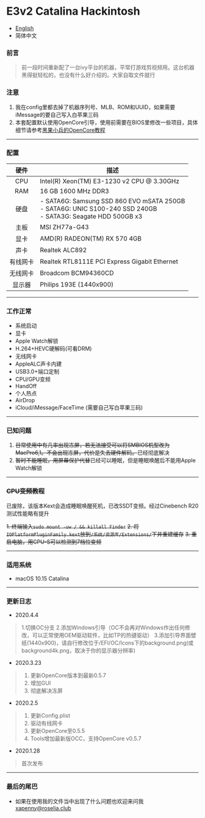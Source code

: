 

# E3v2 Catalina Hackintosh

- [English](https://github.com/xapenny/E3v2-Catalina-Hackintosh-setup/blob/master/README_EN.md)
- 简体中文

### 前言

> 前一段时间重新配了一台ivy平台的机器，平常打游戏剪视频用。这台机器黑得挺轻松的，也没有什么好介绍的。大家自取文件就行

### 注意

1. 我在config里都去掉了机器序列号、MLB、ROM和UUID，如果需要iMessage的要自己写入白苹果三码
2. 本套配置默认使用OpenCore引导，使用前需要在BIOS里修改一些项目，具体细节请参考[黑果小兵的OpenCore教程](https://blog.daliansky.net/OpenCore-BootLoader.html)

---

### 配置

|   硬件   | 描述                                                         |
| :------: | ------------------------------------------------------------ |
|   CPU    | Intel(R) Xeon(TM) E3-1230 v2 CPU @ 3.30GHz                   |
|   RAM    | 16 GB 1600 MHz DDR3                                          |
|   硬盘   | - SATA6G: Samsung SSD 860 EVO mSATA 250GB <br/>- SATA6G: UNIC S100-240 SSD 240GB<br/>- SATA3G: Seagate HDD 500GB x3 |
|   主板   | MSI ZH77a-G43                                                |
|   显卡   | AMD(R) RADEON(TM) RX 570 4GB                                 |
|   声卡   | Realtek ALC892                                               |
| 有线网卡 | Realtek RTL8111E PCI Express Gigabit Ethernet                |
| 无线网卡 | Broadcom BCM94360CD                                          |
|  显示器  | Philips 193E (1440x900)                                      |

---

### 工作正常

- 系统启动
- 显卡
- Apple Watch解锁
- H.264+HEVC硬解码(可看DRM)
- 无线网卡
- AppleALC声卡内建
- USB3.0+端口定制
- CPU/GPU变频
- HandOff
- 个人热点
- AirDrop
- iCloud/iMessage/FaceTime (需要自己写白苹果三码)

---

### 已知问题

1. ~~日常使用中有几率出现冻屏，若无法接受可以将SMBIOS机型改为MacPro6,1。不会出现冻屏，代价是失去硬件解码。~~已经彻底解决
3. ~~暂时不能睡眠，用屏幕保护代替~~已经可以睡眠，但是睡眠唤醒后不能用Apple Watch解锁

---

### ~~CPU变频教程~~

已废除，该版本Kext会造成睡眠唤醒死机，已改SSDT变频。经过Cinebench R20测试性能略有提升

~~1. 终端输入`sudo mount -uw / && killall Finder`~~
~~2. 将`IOPlatformPluginFamily.kext`放到`/系统/资源库/Extensions/`下并重建缓存~~
~~3. 重启电脑，用CPU-S可以检测到7档位变频~~

---

### 适用系统

- macOS 10.15 Catalina

---

### 更新日志

- 2020.4.4

> 1.切换OC分支
> 2.添加Windows引导（OC不会再对Windows作出任何修改，可以正常使用OEM驱动软件，比如TP的热键驱动）
> 3.添加引导界面壁纸(1440x900)，请自行修改位于/EFI/OC/Icons下的background.png(或background4k.png，取决于你的显示器分辨率)

- 2020.3.23
> 1. 更新OpenCore版本到最新0.5.7
> 2. 增加GUI
> 3. 彻底解决冻屏

- 2020.2.5

> 1. 更新Config.plist
> 2. 驱动有线网卡
> 3. 更新OpenCore至0.5.5
> 4. Tools增加最新版OCC，支持OpenCore v0.5.7


- 2020.1.28

> 首次发布

---

### 最后的尾巴

- 如果在使用我的文件当中出现了什么问题也欢迎来问我<xapenny@roselia.club>
